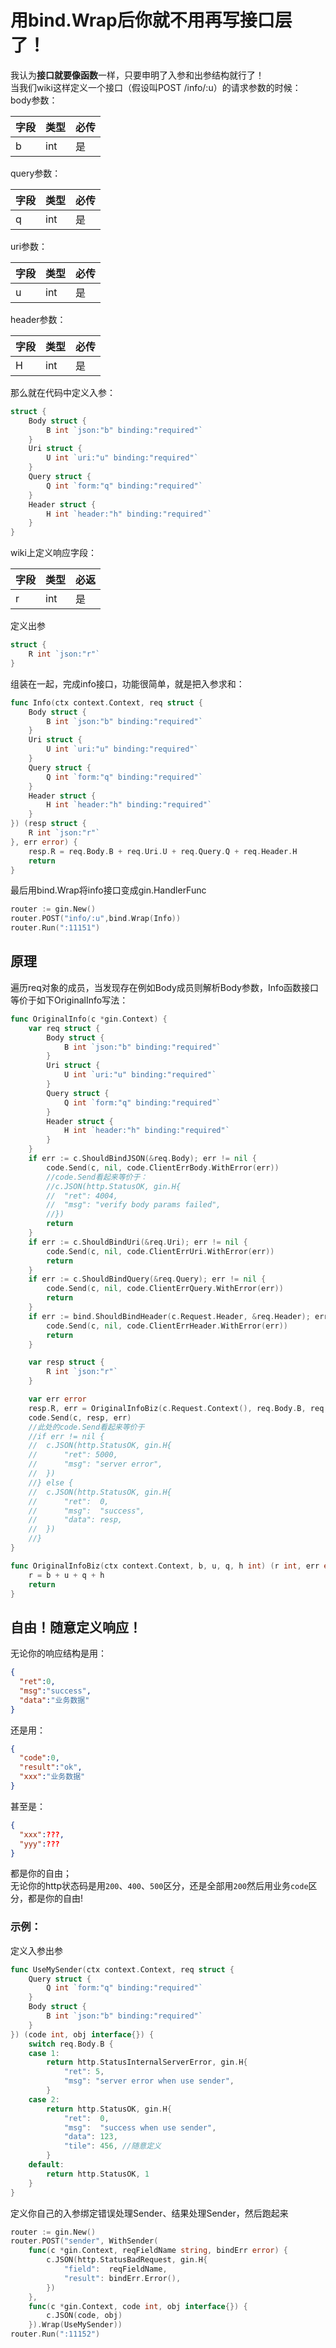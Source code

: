 # 用bind.Wrap后你就不用再写接口层了！
我认为**接口就要像函数**一样，只要申明了入参和出参结构就行了！  
当我们wiki这样定义一个接口（假设叫POST /info/:u）的请求参数的时候：  
body参数：  

| 字段 | 类型 | 必传 |
|-----|------|-----|
|  b  | int  | 是  |

query参数：

| 字段 | 类型 | 必传 |
|-----|------|-----|
|  q  | int  | 是  |

uri参数：

| 字段 | 类型 | 必传 |
|-----|------|-----|
|  u  | int  | 是  |

header参数：

| 字段 | 类型 | 必传 |
|-----|------|-----|
|  H  | int  | 是  |

那么就在代码中定义入参：
```go
struct {
	Body struct {
		B int `json:"b" binding:"required"`
	}
	Uri struct {
		U int `uri:"u" binding:"required"`
	}
	Query struct {
		Q int `form:"q" binding:"required"`
	}
	Header struct {
		H int `header:"h" binding:"required"`
	}
}
```

wiki上定义响应字段：

| 字段 | 类型 | 必返 |
|-----|------|-----|
|  r  | int  | 是  |

定义出参
```go
struct {
	R int `json:"r"`
}
```
组装在一起，完成info接口，功能很简单，就是把入参求和：
```go
func Info(ctx context.Context, req struct {
	Body struct {
		B int `json:"b" binding:"required"`
	}
	Uri struct {
		U int `uri:"u" binding:"required"`
	}
	Query struct {
		Q int `form:"q" binding:"required"`
	}
	Header struct {
		H int `header:"h" binding:"required"`
	}
}) (resp struct {
	R int `json:"r"`
}, err error) {
	resp.R = req.Body.B + req.Uri.U + req.Query.Q + req.Header.H
	return
}
```
最后用bind.Wrap将info接口变成gin.HandlerFunc
```go
router := gin.New()
router.POST("info/:u",bind.Wrap(Info))
router.Run(":11151")
```
## 原理
遍历req对象的成员，当发现存在例如Body成员则解析Body参数，Info函数接口等价于如下OriginalInfo写法：
```go
func OriginalInfo(c *gin.Context) {
	var req struct {
		Body struct {
			B int `json:"b" binding:"required"`
		}
		Uri struct {
			U int `uri:"u" binding:"required"`
		}
		Query struct {
			Q int `form:"q" binding:"required"`
		}
		Header struct {
			H int `header:"h" binding:"required"`
		}
	}
	if err := c.ShouldBindJSON(&req.Body); err != nil {
		code.Send(c, nil, code.ClientErrBody.WithError(err))
		//code.Send看起来等价于：
		//c.JSON(http.StatusOK, gin.H{
		//	"ret": 4004,
		//	"msg": "verify body params failed",
		//})
		return
	}
	if err := c.ShouldBindUri(&req.Uri); err != nil {
		code.Send(c, nil, code.ClientErrUri.WithError(err))
		return
	}
	if err := c.ShouldBindQuery(&req.Query); err != nil {
		code.Send(c, nil, code.ClientErrQuery.WithError(err))
		return
	}
	if err := bind.ShouldBindHeader(c.Request.Header, &req.Header); err != nil {
		code.Send(c, nil, code.ClientErrHeader.WithError(err))
		return
	}

	var resp struct {
		R int `json:"r"`
	}

	var err error
	resp.R, err = OriginalInfoBiz(c.Request.Context(), req.Body.B, req.Uri.U, req.Query.Q, req.Header.H)
	code.Send(c, resp, err)
	//此处的code.Send看起来等价于
	//if err != nil {
	//	c.JSON(http.StatusOK, gin.H{
	//		"ret": 5000,
	//		"msg": "server error",
	//	})
	//} else {
	//	c.JSON(http.StatusOK, gin.H{
	//		"ret":  0,
	//		"msg":  "success",
	//		"data": resp,
	//	})
	//}
}

func OriginalInfoBiz(ctx context.Context, b, u, q, h int) (r int, err error) {
	r = b + u + q + h
	return
}
```

## 自由！随意定义响应！
无论你的响应结构是用：
```json
{
  "ret":0,
  "msg":"success",
  "data":"业务数据"
}
```
还是用：
```json
{
  "code":0,
  "result":"ok",
  "xxx":"业务数据"
}
```
甚至是：
```json
{
  "xxx":???,
  "yyy":???
}
```
都是你的自由；  
无论你的http状态码是用`200`、`400`、`500`区分，还是全部用`200`然后用业务`code`区分，都是你的自由!  
### 示例：  
定义入参出参
```go
func UseMySender(ctx context.Context, req struct {
	Query struct {
		Q int `form:"q" binding:"required"`
	}
	Body struct {
		B int `json:"b" binding:"required"`
	}
}) (code int, obj interface{}) {
	switch req.Body.B {
	case 1:
		return http.StatusInternalServerError, gin.H{
			"ret": 5,
			"msg": "server error when use sender",
		}
	case 2:
		return http.StatusOK, gin.H{
			"ret":  0,
			"msg":  "success when use sender",
			"data": 123,
			"tile": 456, //随意定义
		}
	default:
		return http.StatusOK, 1
	}
}
```
定义你自己的入参绑定错误处理Sender、结果处理Sender，然后跑起来
```go
router := gin.New()
router.POST("sender", WithSender(
	func(c *gin.Context, reqFieldName string, bindErr error) {
		c.JSON(http.StatusBadRequest, gin.H{
			"field":  reqFieldName,
			"result": bindErr.Error(),
		})
	},
	func(c *gin.Context, code int, obj interface{}) {
		c.JSON(code, obj)
	}).Wrap(UseMySender))
router.Run(":11152")
```
